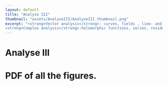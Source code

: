 ```yaml
---
layout: default
title: "Analyse III"
thumbnail: "assets/AnalyseIII/AnalyseIII_thumbnail.png"
excerpt: "<strong>Vector analysis</strong>: curves, fields , line- and surface integrals... <br>
<strong>Complex analysis</strong>:holomorphic functions, series, residue theorem..."  
---
```

<h1>Analyse III<h1>

PDF of all the figures.

<html>
  <head>
    <meta charset="utf-8" />
        <meta name="viewport" content="width=device-width">
  </head>
  <body>
    <object data="{{ site.baseurl }}/assets/AnalyseIII/AnalyseIII.pdf" type="application/pdf" style="min-height:100vh;width:100%"></object>
  </body>
</html>


